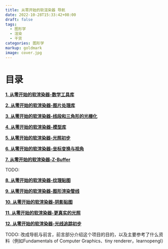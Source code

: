 ```yaml
---
title: 从零开始的软渲染器 导航
date: 2022-10-28T15:33:42+08:00
draft: false
tags:
  - 图形学
  - 渲染
  - 干货
categories: 图形学
markup: goldmark
image: cover.jpg
---
```


# 目录

<u>**[1. 从零开始的软渲染器-数学工具库](../从零开始的软渲染器-数学工具库)**</u>

<u>**[2. 从零开始的软渲染器-图片处理库](../从零开始的软渲染器-图片处理库)**</u>

<u>**[3. 从零开始的软渲染器-线段和三角形的光栅化](../从零开始的软渲染器-线段和三角形的光栅化)**</u>

<u>**[4. 从零开始的软渲染器-模型库](../从零开始的软渲染器-模型库)**</u>

<u>**[5. 从零开始的软渲染器-光照初步](../从零开始的软渲染器-光照初步)**</u>

<u>**[6. 从零开始的软渲染器-坐标变换与视角](../从零开始的软渲染器-坐标变换与视角)**</u>

<u>**[7. 从零开始的软渲染器-Z-Buffer](../从零开始的软渲染器-z-buffer)**</u>

TODO: 

<u>**[8. 从零开始的软渲染器-纹理贴图](../从零开始的软渲染器-纹理贴图)**</u>

<u>**[9. 从零开始的软渲染器-图形渲染管线](../从零开始的软渲染器-图形渲染管线)**</u>

<u>**[10. 从零开始的软渲染器-阴影贴图](../从零开始的软渲染器-阴影贴图)**</u>

<u>**[11. 从零开始的软渲染器-更真实的光照](../从零开始的软渲染器-更真实的光照)**</u>

<u>**[12. 从零开始的软渲染器-光线追踪初步](../从零开始的软渲染器-光线追踪初步)**</u>

TODO: 改成导航与前言，前言部分介绍这个项目的目的，以及主要参考了什么资料（例如Fundamentals of Computer Graphics、tiny renderer，learnopengl）
